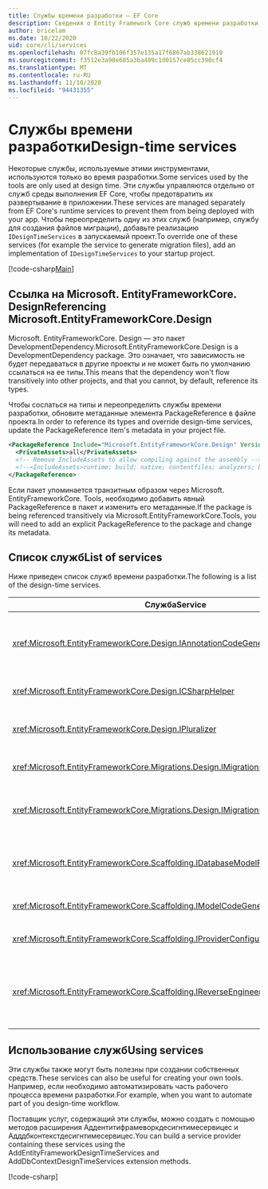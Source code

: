 ```yaml
---
title: Службы времени разработки — EF Core
description: Сведения о Entity Framework Core служб времени разработки
author: bricelam
ms.date: 10/22/2020
uid: core/cli/services
ms.openlocfilehash: 07fc8a39fb106f357e135a17f6867ab338621910
ms.sourcegitcommit: f3512e3a98e685a3ba409c1d0157ce85cc390cf4
ms.translationtype: MT
ms.contentlocale: ru-RU
ms.lasthandoff: 11/10/2020
ms.locfileid: "94431355"
---
```

# <a name="design-time-services"></a><span data-ttu-id="c00d9-103">Службы времени разработки</span><span class="sxs-lookup"><span data-stu-id="c00d9-103">Design-time services</span></span>

<span data-ttu-id="c00d9-104">Некоторые службы, используемые этими инструментами, используются только во время разработки.</span><span class="sxs-lookup"><span data-stu-id="c00d9-104">Some services used by the tools are only used at design time.</span></span> <span data-ttu-id="c00d9-105">Эти службы управляются отдельно от служб среды выполнения EF Core, чтобы предотвратить их развертывание в приложении.</span><span class="sxs-lookup"><span data-stu-id="c00d9-105">These services are managed separately from EF Core's runtime services to prevent them from being deployed with your app.</span></span> <span data-ttu-id="c00d9-106">Чтобы переопределить одну из этих служб (например, службу для создания файлов миграции), добавьте реализацию `IDesignTimeServices` в запускаемый проект.</span><span class="sxs-lookup"><span data-stu-id="c00d9-106">To override one of these services (for example the service to generate migration files), add an implementation of `IDesignTimeServices` to your startup project.</span></span>

[!code-csharp[Main](../../../samples/core/Miscellaneous/CommandLine/DesignTimeServices.cs#DesignTimeServices)]

## <a name="referencing-microsoftentityframeworkcoredesign"></a><span data-ttu-id="c00d9-107">Ссылка на Microsoft. EntityFrameworkCore. Design</span><span class="sxs-lookup"><span data-stu-id="c00d9-107">Referencing Microsoft.EntityFrameworkCore.Design</span></span>

<span data-ttu-id="c00d9-108">Microsoft. EntityFrameworkCore. Design — это пакет DevelopmentDependency.</span><span class="sxs-lookup"><span data-stu-id="c00d9-108">Microsoft.EntityFrameworkCore.Design is a DevelopmentDependency package.</span></span> <span data-ttu-id="c00d9-109">Это означает, что зависимость не будет передаваться в другие проекты и не может быть по умолчанию ссылаться на ее типы.</span><span class="sxs-lookup"><span data-stu-id="c00d9-109">This means that the dependency won't flow transitively into other projects, and that you cannot, by default, reference its types.</span></span>

<span data-ttu-id="c00d9-110">Чтобы сослаться на типы и переопределить службы времени разработки, обновите метаданные элемента PackageReference в файле проекта.</span><span class="sxs-lookup"><span data-stu-id="c00d9-110">In order to reference its types and override design-time services, update the PackageReference item's metadata in your project file.</span></span>

```xml
<PackageReference Include="Microsoft.EntityFrameworkCore.Design" Version="3.1.9">
  <PrivateAssets>all</PrivateAssets>
  <!-- Remove IncludeAssets to allow compiling against the assembly -->
  <!--<IncludeAssets>runtime; build; native; contentfiles; analyzers; buildtransitive</IncludeAssets>-->
</PackageReference>
```

<span data-ttu-id="c00d9-111">Если пакет упоминается транзитным образом через Microsoft. EntityFrameworkCore. Tools, необходимо добавить явный PackageReference в пакет и изменить его метаданные.</span><span class="sxs-lookup"><span data-stu-id="c00d9-111">If the package is being referenced transitively via Microsoft.EntityFrameworkCore.Tools, you will need to add an explicit PackageReference to the package and change its metadata.</span></span>

## <a name="list-of-services"></a><span data-ttu-id="c00d9-112">Список служб</span><span class="sxs-lookup"><span data-stu-id="c00d9-112">List of services</span></span>

<span data-ttu-id="c00d9-113">Ниже приведен список служб времени разработки.</span><span class="sxs-lookup"><span data-stu-id="c00d9-113">The following is a list of the design-time services.</span></span>

<span data-ttu-id="c00d9-114">Служба</span><span class="sxs-lookup"><span data-stu-id="c00d9-114">Service</span></span>                                                                              | <span data-ttu-id="c00d9-115">Описание</span><span class="sxs-lookup"><span data-stu-id="c00d9-115">Description</span></span>
------------------------------------------------------------------------------------ | -----------
<xref:Microsoft.EntityFrameworkCore.Design.IAnnotationCodeGenerator>                 | <span data-ttu-id="c00d9-116">Создает код для соответствующих заметок модели.</span><span class="sxs-lookup"><span data-stu-id="c00d9-116">Generates the code for corresponding model annotations.</span></span>
<xref:Microsoft.EntityFrameworkCore.Design.ICSharpHelper>                            | <span data-ttu-id="c00d9-117">Помогает создавать код C#.</span><span class="sxs-lookup"><span data-stu-id="c00d9-117">Helps with generating C# code.</span></span>
<xref:Microsoft.EntityFrameworkCore.Design.IPluralizer>                              | <span data-ttu-id="c00d9-118">Перевод и сингуларизес слова.</span><span class="sxs-lookup"><span data-stu-id="c00d9-118">Pluralizes and singularizes words.</span></span>
<xref:Microsoft.EntityFrameworkCore.Migrations.Design.IMigrationsCodeGenerator>      | <span data-ttu-id="c00d9-119">Создает код для миграции.</span><span class="sxs-lookup"><span data-stu-id="c00d9-119">Generates code for a migration.</span></span>
<xref:Microsoft.EntityFrameworkCore.Migrations.Design.IMigrationsScaffolder>         | <span data-ttu-id="c00d9-120">Основной класс для управления файлами миграции.</span><span class="sxs-lookup"><span data-stu-id="c00d9-120">The main class for managing migration files.</span></span>
<xref:Microsoft.EntityFrameworkCore.Scaffolding.IDatabaseModelFactory>               | <span data-ttu-id="c00d9-121">Создает модель базы данных на основе базы данных.</span><span class="sxs-lookup"><span data-stu-id="c00d9-121">Creates a database model from a database.</span></span>
<xref:Microsoft.EntityFrameworkCore.Scaffolding.IModelCodeGenerator>                 | <span data-ttu-id="c00d9-122">Создает код для модели.</span><span class="sxs-lookup"><span data-stu-id="c00d9-122">Generates code for a model.</span></span>
<xref:Microsoft.EntityFrameworkCore.Scaffolding.IProviderConfigurationCodeGenerator> | <span data-ttu-id="c00d9-123">Создает код для onconfiguring.</span><span class="sxs-lookup"><span data-stu-id="c00d9-123">Generates OnConfiguring code.</span></span>
<xref:Microsoft.EntityFrameworkCore.Scaffolding.IReverseEngineerScaffolder>          | <span data-ttu-id="c00d9-124">Основной класс для формирования шаблонов реконструированных моделей.</span><span class="sxs-lookup"><span data-stu-id="c00d9-124">The main class for scaffolding reverse engineered models.</span></span>

## <a name="using-services"></a><span data-ttu-id="c00d9-125">Использование служб</span><span class="sxs-lookup"><span data-stu-id="c00d9-125">Using services</span></span>

<span data-ttu-id="c00d9-126">Эти службы также могут быть полезны при создании собственных средств.</span><span class="sxs-lookup"><span data-stu-id="c00d9-126">These services can also be useful for creating your own tools.</span></span> <span data-ttu-id="c00d9-127">Например, если необходимо автоматизировать часть рабочего процесса времени разработки.</span><span class="sxs-lookup"><span data-stu-id="c00d9-127">For example, when you want to automate part of you design-time workflow.</span></span>

<span data-ttu-id="c00d9-128">Поставщик услуг, содержащий эти службы, можно создать с помощью методов расширения Аддентитифрамеворкдесигнтимесервицес и Адддбконтекстдесигнтимесервицес.</span><span class="sxs-lookup"><span data-stu-id="c00d9-128">You can build a service provider containing these services using the AddEntityFrameworkDesignTimeServices and AddDbContextDesignTimeServices extension methods.</span></span>

[!code-csharp[](../../../samples/core/Miscellaneous/CommandLine/CustomTools.cs#CustomTools)]
